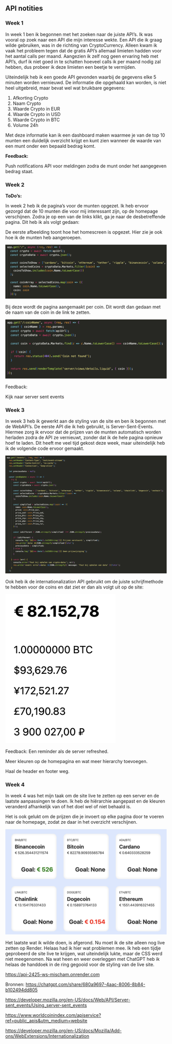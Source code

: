 ## API notities

### Week 1

In week 1 ben ik begonnen met het zoeken naar de juiste API’s. Ik was vooral op zoek naar een API die mijn interesse wekte. Een API die ik graag wilde gebruiken, was in de richting van CryptoCurrency. Alleen kwam ik vaak het probleem tegen dat de gratis API’s allemaal limieten hadden voor het aantal calls per maand. Aangezien ik zelf nog geen ervaring heb met API’s, durf ik niet goed in te schatten hoeveel calls ik per maand nodig zal hebben, dus probeer ik deze limieten een beetje te vermijden.

Uiteindelijk heb ik een goede API gevonden waarbij de gegevens elke 5 minuten worden vernieuwd. De informatie die opgehaald kan worden, is niet heel uitgebreid, maar bevat wel wat bruikbare gegevens:

1. Afkorting Crypto
2. Naam Crypto
3. Waarde Crypto in EUR
4. Waarde Crypto in USD
5. Waarde Crypto in BTC
6. Volume 24h

Met deze informatie kan ik een dashboard maken waarmee je van de top 10 munten een duidelijk overzicht krijgt en kunt zien wanneer de waarde van een munt onder een bepaald bedrag komt.

**Feedback:**

Push notifications API voor meldingen zodra de munt onder het aangegeven bedrag staat.

### Week 2

**ToDo’s:**

In week 2 heb ik de pagina’s voor de munten opgezet. Ik heb ervoor gezorgd dat de 10 munten die voor mij interessant zijn, op de homepage verschijnen. Zodra je op een van de links klikt, ga je naar de desbetreffende pagina. Dit heb ik als volgt gedaan:

De eerste afbeelding toont hoe het homescreen is opgezet. Hier zie je ook hoe ik de munten heb aangeroepen.

<img src="readme-img/Screenshot 2025-04-24 at 21.40.46.png">

Bij deze wordt de pagina aangemaakt per coin. Dit wordt dan gedaan met de naam van de coin in de link te zetten.

<img src="readme-img/Screenshot 2025-04-24 at 21.40.32.png">

Feedback:

Kijk naar server sent events

### Week 3

In week 3 heb ik gewerkt aan de styling van de site en ben ik begonnen met de WebAPI’s. De eerste API die ik heb gebruikt, is Server-Sent-Events. Hiermee zorg ik ervoor dat de prijzen van de munten automatisch worden herladen zodra de API ze vernieuwt, zonder dat ik de hele pagina opnieuw hoef te laden. Dit heeft me veel tijd gekost deze week, maar uiteindelijk heb ik de volgende code ervoor gemaakt.

<img src="readme-img/Screenshot 2025-04-24 at 21.43.21.png">

Ook heb ik de internationalization API gebruikt om de juiste schrijfmethode te hebben voor de coins en dat ziet er dan als volgt uit op de site:

<img src="readme-img/Screenshot 2025-04-24 at 21.44.37.png">

Feedback:
Een reminder als de server refreshed.

Meer kleuren op de homepagina en wat meer hierarchy toevoegen.

Haal de header en footer weg.

### Week 4

In week 4 was het mijn taak om de site live te zetten op een server en de laatste aanpassingen te doen. Ik heb de hiërarchie aangepast en de kleuren veranderd afhankelijk van of het doel wel of niet behaald is.

Het is ook gelukt om de prijzen die je invoert op elke pagina door te voeren naar de homepage, zodat ze daar in het overzicht verschijnen.

<img src="readme-img/Screenshot 2025-04-24 at 22.00.13.png">

Het laatste wat ik wilde doen, is afgerond. Nu moet ik de site alleen nog live zetten op Render. Helaas had ik hier wat problemen mee. Ik heb een tijdje geprobeerd de site live te krijgen, wat uiteindelijk lukte, maar de CSS werd niet meegenomen. Na wat heen en weer overleggen met ChatGPT heb ik helaas de handdoek in de ring gegooid voor de styling van de live site.

https://api-2425-ws-mischam.onrender.com 

Bronnen:
https://chatgpt.com/share/680a9697-4aac-8006-8b84-b102494dd805

https://developer.mozilla.org/en-US/docs/Web/API/Server-sent_events/Using_server-sent_events

https://www.worldcoinindex.com/apiservice?ref=public_apis&utm_medium=website

https://developer.mozilla.org/en-US/docs/Mozilla/Add-ons/WebExtensions/Internationalization